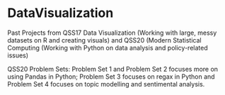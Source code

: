 # DataVisualization

Past Projects from QSS17 Data Visualization (Working with large, messy datasets on R and creating visuals) and QSS20 (Modern Statistical Computing (Working with Python on data analysis and policy-related issues) 


QSS20 Problem Sets: 
Problem Set 1 and Problem Set 2 focuses more on using Pandas in Python; Problem Set 3 focuses on regax in Python and Problem Set 4 focuses on topic modelling and sentimental analysis.
